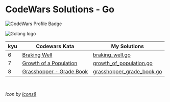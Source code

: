 # CodeWars Solutions - Go

![CodeWars Profile Badge](https://www.codewars.com/users/domwake/badges/large)

![Golang logo](https://img.icons8.com/color/48/000000/golang.png)

| kyu | Codewars Kata | My Solutions |
| --- | --- | --- |
| 6 | [Braking Well](https://www.codewars.com/kata/565c0fa6e3a7d39dee000125) | [braking_well.go](/src/go/6kyu/braking_well.go) |
| 7 | [Growth of a Population](https://www.codewars.com/kata/563b662a59afc2b5120000c6) | [growth_of_population.go](/src/go/7kyu/growth_of_population.go) |
| 8 | [Grasshopper - Grade Book](https://www.codewars.com/kata/55cbd4ba903825f7970000f5) | [grasshopper_grade_book.go](/src/go/8kyu/grasshopper_grade_book.go) |

<br />

*Icon by [Icons8](https://icons8.com/icon/44442/golang)*
